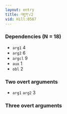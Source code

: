 ```yaml
---
layout: entry
title: འཇུག་√2
vid: Hill:0567
---
```

### Dependencies (N = 18)
* `arg1` 4
* `arg2` 6
* `argcl` 9
* `aux` 1
* `obl` 2


### Two overt arguments
* `arg1` `arg2` 3


### Three overt arguments

